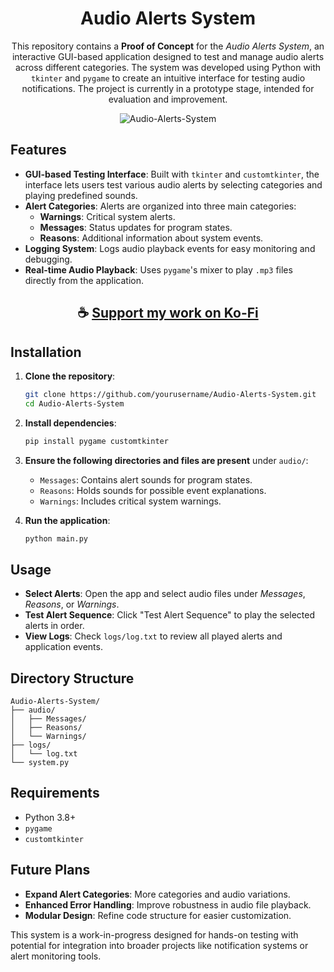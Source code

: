 <div align="center">

# Audio Alerts System

This repository contains a **Proof of Concept** for the *Audio Alerts System*, an interactive GUI-based application designed to test and manage audio alerts across different categories. The system was developed using Python with `tkinter` and `pygame` to create an intuitive interface for testing audio notifications. The project is currently in a prototype stage, intended for evaluation and improvement.

![Audio-Alerts-System](URL)

</div>

## Features

- **GUI-based Testing Interface**: Built with `tkinter` and `customtkinter`, the interface lets users test various audio alerts by selecting categories and playing predefined sounds.
- **Alert Categories**: Alerts are organized into three main categories:
  - **Warnings**: Critical system alerts.
  - **Messages**: Status updates for program states.
  - **Reasons**: Additional information about system events.
- **Logging System**: Logs audio playback events for easy monitoring and debugging.
- **Real-time Audio Playback**: Uses `pygame`'s mixer to play `.mp3` files directly from the application.

<div align="center">

## ☕ [Support my work on Ko-Fi](https://ko-fi.com/thatsinewave)

</div>

## Installation

1. **Clone the repository**:
    ```bash
    git clone https://github.com/yourusername/Audio-Alerts-System.git
    cd Audio-Alerts-System
    ```

2. **Install dependencies**:
    ```bash
    pip install pygame customtkinter
    ```

3. **Ensure the following directories and files are present** under `audio/`:
    - `Messages`: Contains alert sounds for program states.
    - `Reasons`: Holds sounds for possible event explanations.
    - `Warnings`: Includes critical system warnings.

4. **Run the application**:
    ```bash
    python main.py
    ```

## Usage

- **Select Alerts**: Open the app and select audio files under *Messages*, *Reasons*, or *Warnings*.
- **Test Alert Sequence**: Click "Test Alert Sequence" to play the selected alerts in order.
- **View Logs**: Check `logs/log.txt` to review all played alerts and application events.

## Directory Structure

```plaintext
Audio-Alerts-System/
├── audio/
│   ├── Messages/
│   ├── Reasons/
│   └── Warnings/
├── logs/
│   └── log.txt
└── system.py
```

## Requirements

- Python 3.8+
- `pygame`
- `customtkinter`

## Future Plans

- **Expand Alert Categories**: More categories and audio variations.
- **Enhanced Error Handling**: Improve robustness in audio file playback.
- **Modular Design**: Refine code structure for easier customization.

This system is a work-in-progress designed for hands-on testing with potential for integration into broader projects like notification systems or alert monitoring tools.